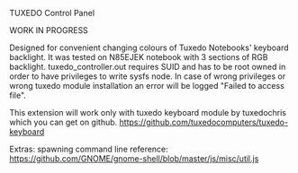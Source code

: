 TUXEDO Control Panel

WORK IN PROGRESS

Designed for convenient changing colours of Tuxedo Notebooks' keyboard backlight.
It was tested on N85EJEK notebook with 3 sections of RGB backlight.
tuxedo_controller.out requires SUID and has to be root owned in order to have privileges to write sysfs node.
In case of wrong privileges or wrong tuxedo module installation an error will be logged "Failed to access file".

This extension will work only with tuxedo keyboard module by tuxedochris which you can get on github.
https://github.com/tuxedocomputers/tuxedo-keyboard

Extras: spawning command line reference:
https://github.com/GNOME/gnome-shell/blob/master/js/misc/util.js
